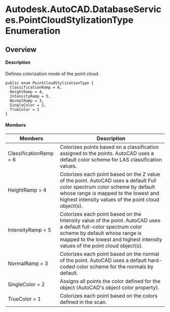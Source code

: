 # Autodesk.AutoCAD.DatabaseServices.PointCloudStylizationType Enumeration

## Overview

#### Description
Defines colorization mode of the point cloud.
```text
public enum PointCloudStylizationType {
  ClassificationRamp = 6,
  HeightRamp = 4,
  IntensityRamp = 5,
  NormalRamp = 3,
  SingleColor = 2,
  TrueColor = 1
}
```

#### Members
| Members | Description |
| --- | --- |
| ClassificationRamp = 6 | Colorizes points based on a classification assigned to the points. AutoCAD uses a default color scheme for LAS classification values. |
| HeightRamp = 4 | Colorizes each point based on the Z value of the point. AutoCAD uses a default Full color spectrum color scheme by default whose range is mapped to the lowest and highest intensity values of the point cloud object(s). |
| IntensityRamp = 5 | Colorizes each point based on the Intensity value of the point. AutoCAD uses a default full-color spectrum color scheme by default whose range is mapped to the lowest and highest intensity values of the point cloud object(s). |
| NormalRamp = 3 | Colorizes each point based on the normal of the point. AutoCAD uses a default hard-coded color scheme for the normals by default. |
| SingleColor = 2 | Assigns all points the color defined for the object (AutoCAD's object color property). |
| TrueColor = 1 | Colorizes each point based on the colors defined in the scan. |